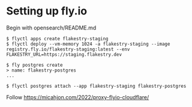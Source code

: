 # Setting up fly.io

Begin with opensearch/README.md

```
$ flyctl apps create flakestry-staging
$ flyctl deploy --vm-memory 1024 -a flakestry-staging --image registry.fly.io/flakestry-staging:latest --env FLAKESTRY_URL=https://staging.flakestry.dev

$ fly postgres create
> name: flakestry-postgres
...

$ flyctl postgres attach --app flakestry-staging flakestry-postgres
```

Follow https://micahjon.com/2022/proxy-flyio-cloudflare/